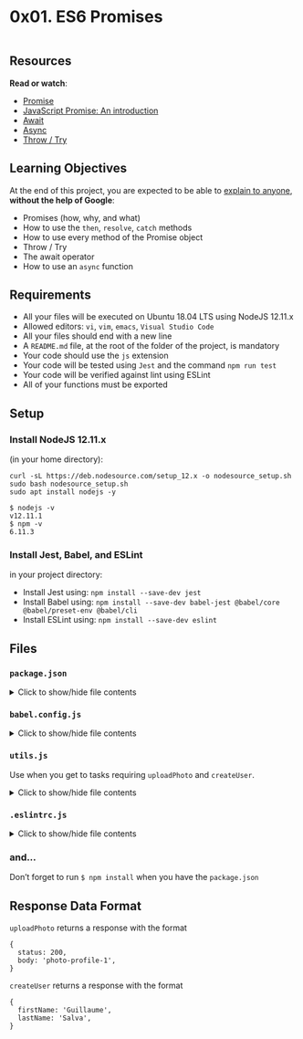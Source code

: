 <h1 class="gap">0x01. ES6 Promises</h1>
<div class="panel panel-default" id="project-description">
  <div class="panel-body">
    <p><img src="https://holbertonintranet.s3.amazonaws.com/uploads/medias/2019/12/75862d67ca51a042003c.jpeg?X-Amz-Algorithm=AWS4-HMAC-SHA256&X-Amz-Credential=AKIARDDGGGOU5BHMTQX4%2F20220726%2Fus-east-1%2Fs3%2Faws4_request&X-Amz-Date=20220726T193250Z&X-Amz-Expires=86400&X-Amz-SignedHeaders=host&X-Amz-Signature=888b61bb660f8bab0094ae2ec01dfd11013b89cb64d0853c347fb238001c01f2" alt="" style="" /></p>

<h2>Resources</h2>

<p><strong>Read or watch</strong>:</p>

<ul>
<li><a href="/rltoken/Xxx-3X2c-AjtJxO8kRApVA" title="Promise" target="_blank">Promise</a></li>
<li><a href="/rltoken/nnHc3vzCBk8CyUStyZ43rQ" title="JavaScript Promise: An introduction" target="_blank">JavaScript Promise: An introduction</a></li>
<li><a href="/rltoken/5cSi-fnU40xJC1QAsIS8Yg" title="Await" target="_blank">Await</a></li>
<li><a href="/rltoken/wv9a_s80XdhLhHPflgq-1A" title="Async" target="_blank">Async</a></li>
<li><a href="/rltoken/OX831VVL2ucwMlM2NT8Iwg" title="Throw / Try" target="_blank">Throw / Try</a></li>
</ul>

<h2>Learning Objectives</h2>

<p>At the end of this project, you are expected to be able to <a href="/rltoken/BfWObK_GUHmcMY8W381B_A" title="explain to anyone" target="_blank">explain to anyone</a>, <strong>without the help of Google</strong>:</p>

<ul>
<li>Promises (how, why, and what)</li>
<li>How to use the <code>then</code>, <code>resolve</code>, <code>catch</code> methods</li>
<li>How to use every method of the Promise object</li>
<li>Throw / Try</li>
<li>The await operator</li>
<li>How to use an <code>async</code> function</li>
</ul>

<h2>Requirements</h2>

<ul>
<li>All your files will be executed on Ubuntu 18.04 LTS using NodeJS 12.11.x</li>
<li>Allowed editors: <code>vi</code>, <code>vim</code>, <code>emacs</code>, <code>Visual Studio Code</code></li>
<li>All your files should end with a new line</li>
<li>A <code>README.md</code> file, at the root of the folder of the project, is mandatory</li>
<li>Your code should use the <code>js</code> extension</li>
<li>Your code will be tested using <code>Jest</code> and the command <code>npm run test</code></li>
<li>Your code will be verified against lint using ESLint</li>
<li>All of your functions must be exported</li>
</ul>

<h2>Setup</h2>

<h3>Install NodeJS 12.11.x</h3>

<p>(in your home directory): </p>

<pre><code>curl -sL https://deb.nodesource.com/setup_12.x -o nodesource_setup.sh
sudo bash nodesource_setup.sh
sudo apt install nodejs -y
</code></pre>

<pre><code>$ nodejs -v
v12.11.1
$ npm -v
6.11.3
</code></pre>

<h3>Install Jest, Babel, and ESLint</h3>

<p>in your project directory: </p>

<ul>
<li>Install Jest using: <code>npm install --save-dev jest</code></li>
<li>Install Babel using: <code>npm install --save-dev babel-jest @babel/core @babel/preset-env @babel/cli</code></li>
<li>Install ESLint using: <code>npm install --save-dev eslint</code></li>
</ul>

<h2>Files</h2>

<h3><code>package.json</code></h3>

<details>
<summary>
Click to show/hide file contents</summary>
<pre>
<code>
{
  "scripts": {
    "lint": "./node_modules/.bin/eslint",
    "check-lint": "lint [0-9]*.js",
    "dev": "npx babel-node",
    "test": "jest",
    "full-test": "./node_modules/.bin/eslint [0-9]*.js && jest"
  },
  "devDependencies": {
    "@babel/core": "^7.6.0",
    "@babel/node": "^7.8.0",
    "@babel/preset-env": "^7.6.0",
    "eslint": "^6.4.0",
    "eslint-config-airbnb-base": "^14.0.0",
    "eslint-plugin-import": "^2.18.2",
    "eslint-plugin-jest": "^22.17.0",
    "jest": "^24.9.0"
  }
}
</code>
</pre>
</details>

<h3><code>babel.config.js</code></h3>

<details>
<summary>
Click to show/hide file contents
</summary>
<pre>
<code>
module.exports = {
  presets: [
    [
      '@babel/preset-env',
      {
        targets: {
          node: 'current',
        },
      },
    ],
  ],
};
</code>
</pre>
</details>

<h3><code>utils.js</code></h3>

<p>Use when you get to tasks requiring <code>uploadPhoto</code> and <code>createUser</code>.
<details>
<summary>
Click to show/hide file contents
</summary>
<pre>
<code>
export function uploadPhoto() {
  return Promise.resolve({
    status: 200,
    body: &#39;photo-profile-1&#39;,
  });
}</p>

<p>export function createUser() {
  return Promise.resolve({
    firstName: &#39;Guillaume&#39;,
    lastName: &#39;Salva&#39;,
  });
}
</code>
</pre>
</details></p>

<h3><code>.eslintrc.js</code></h3>

<details>
<summary>Click to show/hide file contents</summary>
<pre>
<code>
module.exports = {
  env: {
    browser: false,
    es6: true,
    jest: true,
  },
  extends: [
    'airbnb-base',
    'plugin:jest/all',
  ],
  globals: {
    Atomics: 'readonly',
    SharedArrayBuffer: 'readonly',
  },
  parserOptions: {
    ecmaVersion: 2018,
    sourceType: 'module',
  },
  plugins: ['jest'],
  rules: {
    'no-console': 'off',
    'no-shadow': 'off',
    'no-restricted-syntax': [
      'error',
      'LabeledStatement',
      'WithStatement',
    ],
  },
  overrides:[
    {
      files: ['*.js'],
      excludedFiles: 'babel.config.js',
    }
  ]
};
</code>
</pre>
</details>

<h3>and&hellip;</h3>

<p>Don&rsquo;t forget to run <code>$ npm install</code> when you have the <code>package.json</code></p>

<h2>Response Data Format</h2>

<p><code>uploadPhoto</code> returns a response with the format</p>

<pre><code>{
  status: 200,
  body: &#39;photo-profile-1&#39;,
}
</code></pre>

<p><code>createUser</code> returns a response with the format</p>

<pre><code>{
  firstName: &#39;Guillaume&#39;,
  lastName: &#39;Salva&#39;,
}
</code></pre>

  </div>
</div>
